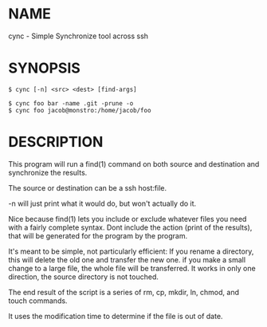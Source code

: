 NAME
====

cync - Simple Synchronize tool across ssh

SYNOPSIS
========

    $ cync [-n] <src> <dest> [find-args]

    $ cync foo bar -name .git -prune -o
    $ cync foo jacob@monstro:/home/jacob/foo

DESCRIPTION
===========

This program will run a find(1) command on both source and destination
and synchronize the results.

The source or destination can be a ssh host:file.

-n will just print what it would do, but won't actually do it.

Nice because find(1) lets you include or exclude whatever files you
need with a fairly complete syntax. Dont include the action (print of
the results), that will be generated for the program by the program.

It's meant to be simple, not particularly efficient: If you rename a
directory, this will delete the old one and transfer the new one. if
you make a small change to a large file, the whole file will be
transferred. It works in only one direction, the source directory is
not touched.

The end result of the script is a series of rm, cp, mkdir, ln, chmod,
and touch commands.

It uses the modification time to determine if the file is out of date.

